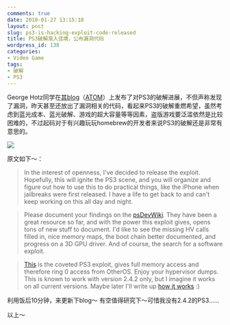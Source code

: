 ```yaml
---
comments: true
date: 2010-01-27 13:15:18
layout: post
slug: ps3-is-hacking-exploit-code-released
title: PS3破解渐入佳境，公布漏洞代码
wordpress_id: 138
categories:
- Video Game
tags:
- 破解
- PS3
---
```


George Hotz同学在[其blog](http://geohotps3.blogspot.com/)（[ATOM](http://geohotps3.blogspot.com/feeds/posts/default)）上发布了对PS3的破解进展，不但声称发现了漏洞，昨天甚至还放出了漏洞相关的代码，看起来PS3的破解重燃希望，虽然考虑到蓝光成本、蓝光破解、游戏的超大容量等等因素，盗版游戏要泛滥依然是比较困难的，不过起码对于有兴趣玩玩homebrew的开发者来说PS3的破解还是非常有意思的。




[![](/upload/2010-01-27_On_the_PlayStation_3.png)](/upload/2010-01-27_On_the_PlayStation_3.png)




原文如下～：




> 

> 
> In the interest of openness, I've decided to release the exploit. Hopefully, this will ignite the PS3 scene, and you will organize and figure out how to use this to do practical things, like the iPhone when jailbreaks were first released. I have a life to get back to and can't keep working on this all day and night.
> 
> 

> 
> Please document your findings on the [psDevWiki](http://wiki.ps2dev.org/). They have been a great resource so far, and with the power this exploit gives, opens tons of new stuff to document. I'd like to see the missing HV calls filled in, nice memory maps, the boot chain better documented, and progress on a 3D GPU driver. And of course, the search for a software exploit.
> 
> 

> 
> [This](http://geohot.com/ps3_exploit.zip) is the coveted PS3 exploit, gives full memory access and therefore ring 0 access from OtherOS. Enjoy your hypervisor dumps. This is known to work with version 2.4.2 only, but I imagine it works on all current versions. Maybe later I'll write up [how it works](http://pastie.org/795944) :)
> 
> 











利用饭后10分钟，来更新下blog～ 有空值得研究下～可惜我没有2.4.2的PS3……




以上～
